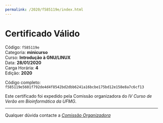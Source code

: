```yaml
---
permalink: /2020/f585119e/index.html
---
```


# Certificado Válido

Código: `f585119e`<br>
Categoria: **minicurso**<br>
Curso: **Introdução à GNU/LINUX**<br>
Data: **28/01/2020**<br>
Carga Horária: **4**<br>
Edição: **2020**<br>


Código completo: `f585119e5601f792de4d4f8542bd2dbb6241a16bcbe175bd12e158e8a7c6cf13`


Este certificado foi expedido pela Comissão organizadora do *IV Curso de Verão em Bioinformática da UFMG*.

----

Qualquer dúvida contacte a [_Comissão Organizadora_](<mailto:cursobioinfoufmg@gmail.com$subject=[Certificados]>)


